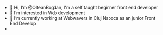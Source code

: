 - 👋 Hi, I’m @OlteanBogdan, I'm a self taught beginner front end developer
- 👀 I’m interested in Web development 
- 🌱 I’m currently working at Webwavers  in Cluj Napoca as an junior Front End Develop
- 

